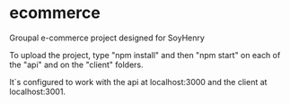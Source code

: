 # ecommerce

Groupal e-commerce project designed for SoyHenry

To upload the project, type "npm install" and then "npm start" on each of the "api" and on the "client" folders.

It`s configured to work with the api at localhost:3000 and the client at localhost:3001.



